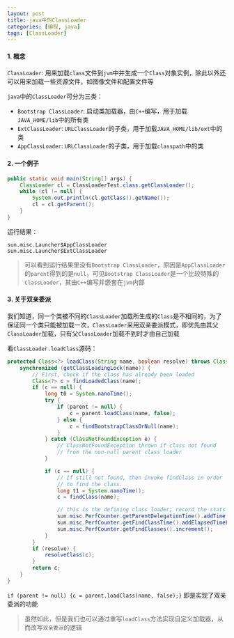```yaml
---
layout: post
title: java中的ClassLoader
categories: [编程, java]
tags: [ClassLoader]
---
```



#### 1. 概念

`ClassLoader`: 用来加载`class`文件到`jvm`中并生成一个`Class`对象实例，除此以外还可以用来加载一些资源文件，如图像文件和配置文件等

`java`中的`ClassLoader`可分为三类：

* `Bootstrap ClassLoader`: 启动类加载器，由`C++`编写，用于加载`JAVA_HOME/lib`中的所有类
* `ExtClassLoader`: `URLClassLoader`的子类，用于加载`JAVA_HOME/lib/ext`中的类
* `AppClassLoader`: `URLClassLoader`的子类，用于加载`classpath`中的类


#### 2. 一个例子
```java
public static void main(String[] args) {
    ClassLoader cl = ClassLoaderTest.class.getClassLoader();
    while (cl != null) {
        System.out.println(cl.getClass().getName());
        cl = cl.getParent();
    }
}
```

运行结果：

```
sun.misc.Launcher$AppClassLoader
sun.misc.Launcher$ExtClassLoader
```

> 可以看到运行结果里没有`Bootstrap ClassLoader`，原因是`AppClassLoader`的`parent`得到的是`null`，可见`Bootstrap ClassLoader`是一个比较特殊的`ClassLoader`，其由`C++`编写并嵌套在`jvm`内部

#### 3. 关于双亲委派

我们知道，同一个类被不同的`ClassLoader`加载所生成的`Class`是不相同的，为了保证同一个类只能被加载一次，`ClassLoader`采用双亲委派模式，即优先由其父`ClassLoader`加载，只有父`ClassLoader`加载不到时才由自己加载

看`ClassLoader.loadClass`源码：
```java
protected Class<?> loadClass(String name, boolean resolve) throws ClassNotFoundException{
    synchronized (getClassLoadingLock(name)) {
        // First, check if the class has already been loaded
        Class<?> c = findLoadedClass(name);
        if (c == null) {
            long t0 = System.nanoTime();
            try {
                if (parent != null) {
                    c = parent.loadClass(name, false);
                } else {
                    c = findBootstrapClassOrNull(name);
                }
            } catch (ClassNotFoundException e) {
                // ClassNotFoundException thrown if class not found
                // from the non-null parent class loader
            }

            if (c == null) {
                // If still not found, then invoke findClass in order
                // to find the class.
                long t1 = System.nanoTime();
                c = findClass(name);

                // this is the defining class loader; record the stats
                sun.misc.PerfCounter.getParentDelegationTime().addTime(t1 - t0);
                sun.misc.PerfCounter.getFindClassTime().addElapsedTimeFrom(t1);
                sun.misc.PerfCounter.getFindClasses().increment();
            }
        }
        if (resolve) {
            resolveClass(c);
        }
        return c;
    }
}
```

`if (parent != null) {c = parent.loadClass(name, false);}` 即是实现了双亲委派的功能

> 虽然如此，但是我们也可以通过重写`loadClass`方法实现自定义加载器，从而改写`双亲委派`的逻辑